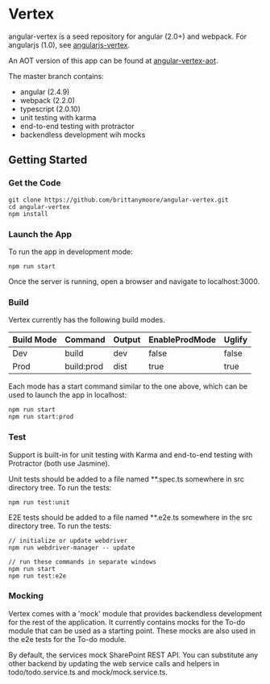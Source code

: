 # Vertex

angular-vertex is a seed repository for angular (2.0+) and webpack. For 
angularjs (1.0), see [angularjs-vertex](https://github.com/brittanymoore/angularjs-vertex).

An AOT version of this app can be found at [angular-vertex-aot](https://github.com/brittanymoore/angular-vertex-aot).

The master branch contains:
* angular (2.4.9)
* webpack (2.2.0)
* typescript (2.0.10)
* unit testing with karma
* end-to-end testing with protractor
* backendless development wih mocks

## Getting Started

### Get the Code

```
git clone https://github.com/brittanymoore/angular-vertex.git
cd angular-vertex
npm install
```

### Launch the App

To run the app in development mode:

```
npm run start
```

Once the server is running, open a browser and navigate to localhost:3000.

### Build

Vertex currently has the following build modes.

| Build Mode        | Command        | Output   | EnableProdMode | Uglify |
| ----------------- | -------------- | -------  | -------------- | ------ |
| Dev               | build          | dev      | false          | false  |
| Prod              | build:prod     | dist     | true           | true   |

Each mode has a start command similar to the one above, which can be used to launch the app in localhost:

```
npm run start
npm run start:prod
```

### Test

Support is built-in for unit testing with Karma and end-to-end testing with Protractor (both use Jasmine).

Unit tests should be added to a file named **.spec.ts somewhere in src directory tree. To run the tests:

```
npm run test:unit
```

E2E tests should be added to a file named **.e2e.ts somewhere in the src directory tree. To run the tests:

```
// initialize or update webdriver
npm run webdriver-manager -- update

// run these commands in separate windows
npm run start
npm run test:e2e
```

### Mocking

Vertex comes with a 'mock' module that provides backendless development for 
the rest of the application. It currently contains mocks for the To-do module 
that can be used as a starting point. These mocks are also used in the e2e 
tests for the To-do module.

By default, the services mock SharePoint REST API. You can substitute any 
other backend by updating the web service calls and helpers in 
todo/todo.service.ts and mock/mock.service.ts.